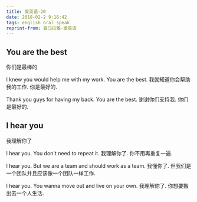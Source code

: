 ```yaml
---
title: 爱英语-20
date: 2018-02-2 9:16:42
tags: english oral speak
reprint-from: 喜马拉雅-爱英语
---
```


## You are the best
你们是最棒的

I knew you would help me with my work. You are the best.
我就知道你会帮助我的工作. 你是最好的.

Thank you guys for having my back. You are the best.
谢谢你们支持我. 你们是最好的.

## I hear you
我理解你了

I hear you. You don't need to repeat it.
我理解你了. 你不用再重复一遍.

I hear you. But we are a team and should work as a team.
我懂你了. 但我们是一个团队并且应该像一个团队一样工作.

I hear you. You wanna move out and live on your own.
我理解你了. 你想要搬出去一个人生活.
